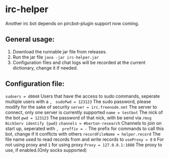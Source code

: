 # irc-helper
Another irc bot depends on pircbot-plugin support now coming.

## General usage:

1. Download the runnable jar file from releases.
2. Run the jar file `java -jar irc-helper.jar`
3. Configuration files and chat logs will be recorded at the current dictionary, change it if needed.

## Configuration file:
`sudoers = d0048` Users that have the access to sudo commands, seperate multiple users with a `, `
`sudoPwd = 123123` The sudo password, please modify for the sake of security
`server = irc.freenode.net` The server to connect, only one server is currently supported
`name = testbot` The nick of the bot
`pwd = 123123` The password of that nick, with be send via `/msg NickServ identify {pwd}`
`channels = #berton-research` Channels to join on start up, seperated with `, `
`preffix = -` The prefix for commands to call this bot, change if it conflicts with others
`recordFileName = helper.record` The file name used to read records from and write records to
`useProxy = 0` `0` For not using proxy and `1` for using proxy
`Proxy = 127.0.0.1:1080` The proxy to use, if enabled.(Only socks supported)
